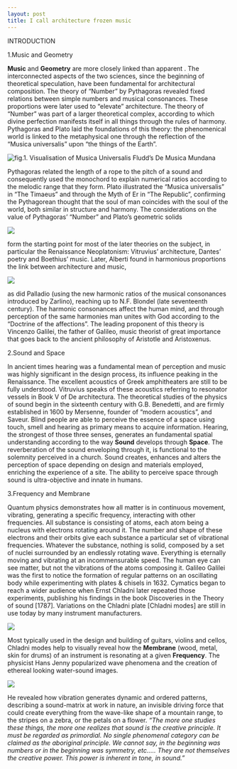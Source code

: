 ```yaml
---
layout: post
title: I call architecture frozen music
---
```


INTRODUCTION

1.Music and Geometry

<b>Music</b> and <b>Geometry</b> are more closely linked than apparent . The interconnected aspects of the two sciences,
since the beginning of theoretical speculation, have been fundamental for architectural composition.
The theory of “Number” by Pythagoras revealed fixed relations between simple numbers and musical consonances.
These proportions were later used to “elevate” architecture. The theory of “Number” was part of a
larger theoretical complex, according to which divine perfection manifests itself in all things through the rules
of harmony. Pythagoras and Plato laid the foundations of this theory: the phenomenical world is linked to
the metaphysical one through the reflection of the “Musica universalis” upon “the things of the Earth”.

 <img src="https://i1.wp.com/scribalterror.blogs.com/scribal_terror/images/2007/04/20/1cosmicharmony.gif" alt="fig.1. Visualisation of Musica Universalis Fludd’s De Musica Mundana">

Pythagoras related the length of a rope to the pitch of a sound and consequently used the monochord to explain
numerical ratios according to the melodic range that they form. Plato illustrated the “Musica universalis”
in “The Timaeus” and through the Myth of Er in “The Republic”, confirming the Pythagorean thought that the
soul of man coincides with the soul of the world, both similar in structure and harmony. The considerations on
the value of Pythagoras’ “Number” and Plato’s geometric solids 

 <img src="http://static1.squarespace.com/static/5165dbc4e4b035d7482d7812/t/530d40dde4b097f846416a84/1393377503375/daily-25x.jpg">
 
 form the starting point for most of the later theories on the subject, in particular the Renaissance Neoplatonism: Vitruvius’ architecture, Dantes’ poetry and Boethius’ music. Later, Alberti found in harmonious proportions the link between architecture and music, 
 
 <img src="https://socialsciencesalpajes.files.wordpress.com/2014/04/5-1-alberti-santa-maria-novella.jpg">
 
as did Palladio (using the new harmonic ratios of the musical consonances introduced by Zarlino), reaching up to N.F. Blondel (late seventeenth century).
The harmonic consonances affect the human mind, and through perception of the same harmonies man unites
with God according to the “Doctrine of the affections”. The leading proponent of this theory is Vincenzo Galilei,
the father of GaIileo, music theorist of great importance that goes back to the ancient philosophy of Aristotle
and Aristoxenus.

2.Sound and Space

In ancient times hearing was a fundamental mean of perception and music was highly significant in the design
process, its influence peaking in the Renaissance. The excellent acoustics of Greek amphitheaters are still to be
fully understood. Vitruvius speaks of these acoustics referring to resonator vessels in Book V of De architectura.
The theoretical studies of the physics of sound begin in the sixteenth century with G.B. Benedetti, and are
firmly established in 1600 by Mersenne, founder of “modern acoustics”, and Saveur.
Blind people are able to perceive the essence of a space using touch, smell and hearing as primary means to
acquire information. Hearing, the strongest of those three senses, generates an fundamental spatial understanding
according to the way <b>Sound</b> develops through <b>Space</b>.
The reverberation of the sound enveloping through it, is functional to the solemnity perceived in a church.
Sound creates, enhances and alters the perception of space depending on design and materials employed,
enriching the experience of a site. The ability to perceive space through sound is ultra-objective and innate in
humans.

3.Frequency and Membrane

Quantum physics demonstrates how all matter is in continuous movement, vibrating, generating a specific
frequency, interacting with other frequencies. All substance is consisting of atoms, each atom being a nucleus
with electrons rotating around it. The number and shape of these electrons and their orbits give each substance
a particular set of vibrational frequencies. Whatever the substance, nothing is solid, composed by a set of
nuclei surrounded by an endlessly rotating wave. Everything is eternally moving and vibrating at an incommensurable
speed. The human eye can see matter, but not the vibrations of the atoms composing it.
Galileo Galilei was the first to notice the formation of regular patterns on an oscillating body while experimenting
with plates & chisels in 1632. Cymatics began to reach a wider audience when Ernst Chladni later repeated
those experiments, publishing his findings in the book Discoveries in the Theory of sound [1787]. Variations
on the Chladni plate [Chladni modes] are still in use today by many instrument manufacturers. 

 <img src="http://api.ning.com/files/Lq-MVtloOMAcDz-jvuBy60o2m6qCURECfZQF-YNN0tgyW7JV8rmp1*AXxdCaBZrl8IfDCfkaUTmZagapPe*2FnQO8maR1a80/Figure6.jpg">
 
Most typically used in the design and building of guitars, violins and cellos, Chladni modes help to visually reveal how
the <b>Membrane</b> (wood, metal, skin for drums) of an instrument is resonating at a given <b>Frequency</b>.
The physicist Hans Jenny popularized wave phenomena and the creation of ethereal looking water-sound images.

<img src="http://blog.syti.net/Images/Cymatics.jpg">

He revealed how vibration generates dynamic and ordered patterns, describing a sound-matrix at
work in nature, an invisible driving force that could create everything from the wave-like shape of a mountain
range, to the stripes on a zebra, or the petals on a flower.
<i>“The more one studies these things, the more one realizes that sound is the creative principle. It must be regarded
as primordial. No single phenomenal category can be claimed as the aboriginal principle. We cannot say, in the
beginning was numbers or in the beginning was symmetry, etc..... They are not themselves the creative power. This
power is inherent in tone, in sound.”<i/>
